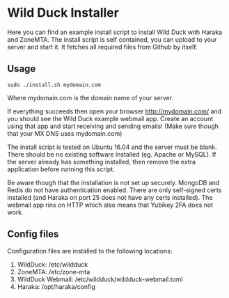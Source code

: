 # Wild Duck Installer

Here you can find an example install script to install Wild Duck with Haraka and ZoneMTA. The install script is self contained, you can upload to your server and start it. It fetches all required files from Github by itself.

## Usage

    sudo ./install.sh mydomain.com

Where mydomain.com is the domain name of your server.

If everything succeeds then open your browser http://mydomain.com/ and you should see the Wild Duck example webmail app. Create an account using that app and start receiving and sending emails! (Make sure though that your MX DNS uses mydomain.com)

The install script is tested on Ubuntu 16.04 and the server must be blank. There should be no existing software installed (eg. Apache or MySQL). If the server already has something installed, then remove the extra application before running this script.

Be aware though that the installation is not set up securely. MongoDB and Redis do not have authentication enabled. There are only self-signed certs installed (and Haraka on port 25 does not have any certs installed). The webmail app rins on HTTP which also means that Yubikey 2FA does not work.

## Config files

Configuration files are installed to the following locations:

1. WildDuck: /etc/wildduck
2. ZoneMTA: /etc/zone-mta
3. WildDuck Webmail: /etc/wildduck/wildduck-webmail.toml
4. Haraka: /opt/haraka/config
